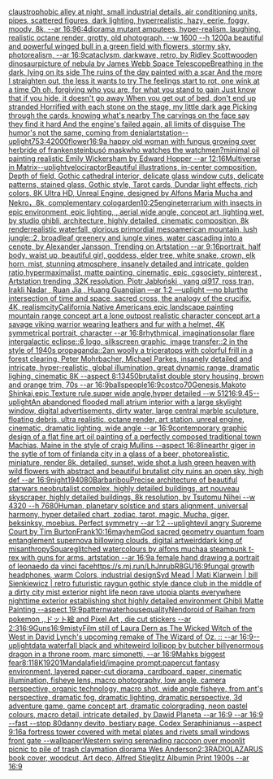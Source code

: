 [claustrophobic alley at night, small industrial details, air conditioning units, pipes, scattered figures, dark lighting, hyperrealistic, hazy, eerie, foggy, moody, 8k, --ar 16:9](https://www.ebank.nz/aiartgenerator?category=claustrophobic%2520alley%2520at%2520night%2C%2520small%2520industrial%2520details%2C%2520air%2520conditioning%2520units%2C%2520pipes%2C%2520scattered%2520figures%2C%2520dark%2520lighting%2C%2520hyperrealistic%2C%2520hazy%2C%2520eerie%2C%2520foggy%2C%2520moody%2C%25208k%2C%2520--ar%252016%3A9)[6:4](https://www.ebank.nz/aiartgenerator?category=6%3A4)[diorama mutant amputees, hyper-realism, laughing, realistic octane render, grotty, old photograph, --w 1600 --h 1200](https://www.ebank.nz/aiartgenerator?category=diorama%2520mutant%2520amputees%2C%2520hyper-realism%2C%2520laughing%2C%2520realistic%2520octane%2520render%2C%2520grotty%2C%2520old%2520photograph%2C%2520--w%25201600%2520--h%25201200)[a beautiful and powerful winged bull in a green field with flowers, stormy sky, photorealism, --ar 16:9](https://www.ebank.nz/aiartgenerator?category=a%2520beautiful%2520and%2520powerful%2520winged%2520bull%2520in%2520a%2520green%2520field%2520with%2520flowers%2C%2520stormy%2520sky%2C%2520photorealism%2C%2520--ar%252016%3A9)[cataclysm, darkwave, retro, by Ridley Scott](https://www.ebank.nz/aiartgenerator?category=cataclysm%2C%2520darkwave%2C%2520retro%2C%2520by%2520Ridley%2520Scott)[wooden dinosaur](https://www.ebank.nz/aiartgenerator?category=wooden%2520dinosaur)[picture of nebula by James Webb Space Telescope](https://www.ebank.nz/aiartgenerator?category=picture%2520of%2520nebula%2520by%2520James%2520Webb%2520Space%2520Telescope)[Breathing in the dark, lying on its side The ruins of the day painted with a scar And the more I straighten out, the less it wants to try The feelings start to rot, one wink at a time Oh oh, forgiving who you are, for what you stand to gain Just know that if you hide, it doesn't go away When you get out of bed, don't end up stranded Horrified with each stone on the stage, my little dark age Picking through the cards, knowing what's nearby The carvings on the face say they find it hard And the engine's failed again, all limits of disguise The humor's not the same, coming from denial](https://www.ebank.nz/aiartgenerator?category=Breathing%2520in%2520the%2520dark%2C%2520lying%2520on%2520its%2520side%2520The%2520ruins%2520of%2520the%2520day%2520painted%2520with%2520a%2520scar%2520And%2520the%2520more%2520I%2520straighten%2520out%2C%2520the%2520less%2520it%2520wants%2520to%2520try%2520The%2520feelings%2520start%2520to%2520rot%2C%2520one%2520wink%2520at%2520a%2520time%2520Oh%2520oh%2C%2520forgiving%2520who%2520you%2520are%2C%2520for%2520what%2520you%2520stand%2520to%2520gain%2520Just%2520know%2520that%2520if%2520you%2520hide%2C%2520it%2520doesn%27t%2520go%2520away%2520When%2520you%2520get%2520out%2520of%2520bed%2C%2520don%27t%2520end%2520up%2520stranded%2520Horrified%2520with%2520each%2520stone%2520on%2520the%2520stage%2C%2520my%2520little%2520dark%2520age%2520Picking%2520through%2520the%2520cards%2C%2520knowing%2520what%27s%2520nearby%2520The%2520carvings%2520on%2520the%2520face%2520say%2520they%2520find%2520it%2520hard%2520And%2520the%2520engine%27s%2520failed%2520again%2C%2520all%2520limits%2520of%2520disguise%2520The%2520humor%27s%2520not%2520the%2520same%2C%2520coming%2520from%2520denial)[artstation](https://www.ebank.nz/aiartgenerator?category=artstation)[--uplight](https://www.ebank.nz/aiartgenerator?category=--uplight)[75](https://www.ebank.nz/aiartgenerator?category=75)[3:4](https://www.ebank.nz/aiartgenerator?category=3%3A4)[2000](https://www.ebank.nz/aiartgenerator?category=2000)[flower](https://www.ebank.nz/aiartgenerator?category=flower)[16:9](https://www.ebank.nz/aiartgenerator?category=16%3A9)[a happy old woman with fungus growing over her](https://www.ebank.nz/aiartgenerator?category=a%2520happy%2520old%2520woman%2520with%2520fungus%2520growing%2520over%2520her)[bride of frankenstein](https://www.ebank.nz/aiartgenerator?category=bride%2520of%2520frankenstein)[busó mask](https://www.ebank.nz/aiartgenerator?category=bus%C3%B3%2520mask)[who watches the watchmen?](https://www.ebank.nz/aiartgenerator?category=who%2520watches%2520the%2520watchmen%3F)[minimal oil painting realistic Emily Wickersham by Edward Hopper --ar 12:16](https://www.ebank.nz/aiartgenerator?category=minimal%2520oil%2520painting%2520realistic%2520Emily%2520Wickersham%2520by%2520Edward%2520Hopper%2520--ar%252012%3A16)[Multiverse in Matrix](https://www.ebank.nz/aiartgenerator?category=Multiverse%2520in%2520Matrix)[--uplight](https://www.ebank.nz/aiartgenerator?category=--uplight)[velociraptor](https://www.ebank.nz/aiartgenerator?category=velociraptor)[Beautiful illustrations, in-center composition, Depth of field, Gothic cathedral interior, delicate glass window cuts, delicate patterns, stained glass, Gothic style, Tarot cards, Dundar light effects, rich colors, 8K Ultra HD, Unreal Engine, designed by Alfons Maria Mucha and Nekro，8k, complementary colo](https://www.ebank.nz/aiartgenerator?category=Beautiful%2520illustrations%2C%2520in-center%2520composition%2C%2520Depth%2520of%2520field%2C%2520Gothic%2520cathedral%2520interior%2C%2520delicate%2520glass%2520window%2520cuts%2C%2520delicate%2520patterns%2C%2520stained%2520glass%2C%2520Gothic%2520style%2C%2520Tarot%2520cards%2C%2520Dundar%2520light%2520effects%2C%2520rich%2520colors%2C%25208K%2520Ultra%2520HD%2C%2520Unreal%2520Engine%2C%2520designed%2520by%2520Alfons%2520Maria%2520Mucha%2520and%2520Nekro%EF%BC%8C8k%2C%2520complementary%2520colo)[garden](https://www.ebank.nz/aiartgenerator?category=garden)[10:25](https://www.ebank.nz/aiartgenerator?category=10%3A25)[engine](https://www.ebank.nz/aiartgenerator?category=engine)[terrarium with insects in epic environment, epic lighting, , aerial wide angle, concept art, lighting wet, by studio ghibli, architecture, highly detailed, cinematic composition, 8k render](https://www.ebank.nz/aiartgenerator?category=terrarium%2520with%2520insects%2520in%2520epic%2520environment%2C%2520epic%2520lighting%2C%2520%2C%2520aerial%2520wide%2520angle%2C%2520concept%2520art%2C%2520lighting%2520wet%2C%2520by%2520studio%2520ghibli%2C%2520architecture%2C%2520highly%2520detailed%2C%2520cinematic%2520composition%2C%25208k%2520render)[realistic waterfall, glorious primordial mesoamerican mountain, lush jungle::2, broadleaf greenery and jungle vines, water cascading into a cenote, by Alexander Jansson, Trending on Artstation  --ar 9:16](https://www.ebank.nz/aiartgenerator?category=realistic%2520waterfall%2C%2520glorious%2520primordial%2520mesoamerican%2520mountain%2C%2520lush%2520jungle%3A%3A2%2C%2520broadleaf%2520greenery%2520and%2520jungle%2520vines%2C%2520water%2520cascading%2520into%2520a%2520cenote%2C%2520by%2520Alexander%2520Jansson%2C%2520Trending%2520on%2520Artstation%2520%2520--ar%25209%3A16)[portrait, half body, waist up, beautiful girl, goddess, elder tree, white snake, crown, elk horn,  mist, stunning atmosphere, insanely detailed and intricate, golden ratio,hypermaximalist, matte painting, cinematic, epic, cgsociety, pinterest , Artstation trending ,32K resolution, Piotr Jabłoński , yang qi917, ross tran, Irakli Nadar , Ruan Jia , Huang Guangjian —ar 1:2 —uplight —no blur](https://www.ebank.nz/aiartgenerator?category=portrait%2C%2520half%2520body%2C%2520waist%2520up%2C%2520beautiful%2520girl%2C%2520goddess%2C%2520elder%2520tree%2C%2520white%2520snake%2C%2520crown%2C%2520elk%2520horn%2C%2520%2520mist%2C%2520stunning%2520atmosphere%2C%2520insanely%2520detailed%2520and%2520intricate%2C%2520golden%2520ratio%2Chypermaximalist%2C%2520matte%2520painting%2C%2520cinematic%2C%2520epic%2C%2520cgsociety%2C%2520pinterest%2520%2C%2520Artstation%2520trending%2520%2C32K%2520resolution%2C%2520Piotr%2520Jab%C5%82o%C5%84ski%2520%2C%2520yang%2520qi917%2C%2520ross%2520tran%2C%2520Irakli%2520Nadar%2520%2C%2520Ruan%2520Jia%2520%2C%2520Huang%2520Guangjian%2520%E2%80%94ar%25201%3A2%2520%E2%80%94uplight%2520%E2%80%94no%2520blur)[the intersection of time and space, sacred cross, the analogy of the crucifix, 4K, realism](https://www.ebank.nz/aiartgenerator?category=the%2520intersection%2520of%2520time%2520and%2520space%2C%2520sacred%2520cross%2C%2520the%2520analogy%2520of%2520the%2520crucifix%2C%25204K%2C%2520realism)[city](https://www.ebank.nz/aiartgenerator?category=city)[California Native Americans epic landscape painting mountain range concept art a lone outpost realistic character concept art a savage viking warrior wearing leathers and fur with a helmet, 4K symmetrical portrait, character --ar 16:8](https://www.ebank.nz/aiartgenerator?category=California%2520Native%2520Americans%2520epic%2520landscape%2520painting%2520mountain%2520range%2520concept%2520art%2520a%2520lone%2520outpost%2520realistic%2520character%2520concept%2520art%2520a%2520savage%2520viking%2520warrior%2520wearing%2520leathers%2520and%2520fur%2520with%2520a%2520helmet%2C%25204K%2520symmetrical%2520portrait%2C%2520character%2520--ar%252016%3A8)[rhythmical, imagination](https://www.ebank.nz/aiartgenerator?category=rhythmical%2C%2520imagination)[solar flare intergalactic eclipse::6 logo, silkscreen graphic, image transfer::2 in the style of 1940s propaganda::2](https://www.ebank.nz/aiartgenerator?category=solar%2520flare%2520intergalactic%2520eclipse%3A%3A6%2520logo%2C%2520silkscreen%2520graphic%2C%2520image%2520transfer%3A%3A2%2520in%2520the%2520style%2520of%25201940s%2520propaganda%3A%3A2)[an woolly a triceratops with colorful frill in a forest clearing, Peter Mohrbacher, Michael Parkes, insanely detailed and intricate, hyper-realistic, global illumination, great dynamic range, dramatic lighing, cinematic 8K --aspect 8:13](https://www.ebank.nz/aiartgenerator?category=an%2520woolly%2520a%2520triceratops%2520with%2520colorful%2520frill%2520in%2520a%2520forest%2520clearing%2C%2520Peter%2520Mohrbacher%2C%2520Michael%2520Parkes%2C%2520insanely%2520detailed%2520and%2520intricate%2C%2520hyper-realistic%2C%2520global%2520illumination%2C%2520great%2520dynamic%2520range%2C%2520dramatic%2520lighing%2C%2520cinematic%25208K%2520--aspect%25208%3A13)[450](https://www.ebank.nz/aiartgenerator?category=450)[brutalist double story housing, brown and orange trim, 70s --ar 16:9](https://www.ebank.nz/aiartgenerator?category=brutalist%2520double%2520story%2520housing%2C%2520brown%2520and%2520orange%2520trim%2C%252070s%2520--ar%252016%3A9)[balls](https://www.ebank.nz/aiartgenerator?category=balls)[people](https://www.ebank.nz/aiartgenerator?category=people)[16:9](https://www.ebank.nz/aiartgenerator?category=16%3A9)[costco](https://www.ebank.nz/aiartgenerator?category=costco)[70](https://www.ebank.nz/aiartgenerator?category=70)[Genesis,Makoto Shinkai,epic,Texture rule,super wide angle,hyper detailed --w 512](https://www.ebank.nz/aiartgenerator?category=Genesis%2CMakoto%2520Shinkai%2Cepic%2CTexture%2520rule%2Csuper%2520wide%2520angle%2Chyper%2520detailed%2520--w%2520512)[16:9](https://www.ebank.nz/aiartgenerator?category=16%3A9)[.45](https://www.ebank.nz/aiartgenerator?category=.45)[--uplight](https://www.ebank.nz/aiartgenerator?category=--uplight)[An abandoned flooded mall atrium interior with a large skylight window, digital advertisements, dirty water, large central marble sculpture, floating debris, ultra realistic, octane render, art station, unreal engine, cinematic, dramatic lighting, wide angle --ar 16:9](https://www.ebank.nz/aiartgenerator?category=An%2520abandoned%2520flooded%2520mall%2520atrium%2520interior%2520with%2520a%2520large%2520skylight%2520window%2C%2520digital%2520advertisements%2C%2520dirty%2520water%2C%2520large%2520central%2520marble%2520sculpture%2C%2520floating%2520debris%2C%2520ultra%2520realistic%2C%2520octane%2520render%2C%2520art%2520station%2C%2520unreal%2520engine%2C%2520cinematic%2C%2520dramatic%2520lighting%2C%2520wide%2520angle%2520--ar%252016%3A9)[contemporary graphic design of a flat fine art oil painting of a perfectly composed traditional town Machias, Maine in the style of craig Mullins --aspect 16:8](https://www.ebank.nz/aiartgenerator?category=contemporary%2520graphic%2520design%2520of%2520a%2520flat%2520fine%2520art%2520oil%2520painting%2520of%2520a%2520perfectly%2520composed%2520traditional%2520town%2520Machias%2C%2520Maine%2520in%2520the%2520style%2520of%2520craig%2520Mullins%2520--aspect%252016%3A8)[lineart](https://www.ebank.nz/aiartgenerator?category=lineart)[hr giger in the sytle of tom of finland](https://www.ebank.nz/aiartgenerator?category=hr%2520giger%2520in%2520the%2520sytle%2520of%2520tom%2520of%2520finland)[a city in a glass of a beer, photorealistic, miniature, render 8k, detailed, sunset, wide shot,](https://www.ebank.nz/aiartgenerator?category=a%2520city%2520in%2520a%2520glass%2520of%2520a%2520beer%2C%2520photorealistic%2C%2520miniature%2C%2520render%25208k%2C%2520detailed%2C%2520sunset%2C%2520wide%2520shot%2C)[a lush green heaven with wild flowers with abstract and beautiful brutalist city ruins an open sky, high def --ar 16:9](https://www.ebank.nz/aiartgenerator?category=a%2520lush%2520green%2520heaven%2520with%2520wild%2520flowers%2520with%2520abstract%2520and%2520beautiful%2520brutalist%2520city%2520ruins%2520an%2520open%2520sky%2C%2520high%2520def%2520--ar%252016%3A9)[night](https://www.ebank.nz/aiartgenerator?category=night)[1940](https://www.ebank.nz/aiartgenerator?category=1940)[80](https://www.ebank.nz/aiartgenerator?category=80)[Barbaribou](https://www.ebank.nz/aiartgenerator?category=Barbaribou)[Precise architecture of beautiful starwars neobrutalist complex, highly detailed buildings, art nouveau skyscraper, highly detailed buildings, 8k resolution, by Tsutomu Nihei --w 4320 --h 7680](https://www.ebank.nz/aiartgenerator?category=Precise%2520architecture%2520of%2520beautiful%2520starwars%2520neobrutalist%2520complex%2C%2520highly%2520detailed%2520buildings%2C%2520art%2520nouveau%2520skyscraper%2C%2520highly%2520detailed%2520buildings%2C%25208k%2520resolution%2C%2520by%2520Tsutomu%2520Nihei%2520--w%25204320%2520--h%25207680)[Human,  planetary solstice and stars alignment, universal harmony, hyper detailed chart, zodiac, tarot, magic, Mucha, giger, beksinksy, moebius. Perfect symmetry --ar 1:2 --uplight](https://www.ebank.nz/aiartgenerator?category=Human%2C%2520%2520planetary%2520solstice%2520and%2520stars%2520alignment%2C%2520universal%2520harmony%2C%2520hyper%2520detailed%2520chart%2C%2520zodiac%2C%2520tarot%2C%2520magic%2C%2520Mucha%2C%2520giger%2C%2520beksinksy%2C%2520moebius.%2520Perfect%2520symmetry%2520--ar%25201%3A2%2520--uplight)[evil angry Supreme Court by Tim Burton](https://www.ebank.nz/aiartgenerator?category=evil%2520angry%2520Supreme%2520Court%2520by%2520Tim%2520Burton)[Frank](https://www.ebank.nz/aiartgenerator?category=Frank)[10:16](https://www.ebank.nz/aiartgenerator?category=10%3A16)[mayhem](https://www.ebank.nz/aiartgenerator?category=mayhem)[God sacred geometry quantum foam entanglement supernova billowing clouds, digital art](https://www.ebank.nz/aiartgenerator?category=God%2520sacred%2520geometry%2520quantum%2520foam%2520entanglement%2520supernova%2520billowing%2520clouds%2C%2520digital%2520art)[weird](https://www.ebank.nz/aiartgenerator?category=weird)[dark king of misanthropy](https://www.ebank.nz/aiartgenerator?category=dark%2520king%2520of%2520misanthropy)[Square](https://www.ebank.nz/aiartgenerator?category=Square)[glitched watercolours by alfons mucha](https://www.ebank.nz/aiartgenerator?category=glitched%2520watercolours%2520by%2520alfons%2520mucha)[a steampunk t-rex with guns for arms, artstation --ar 16:9](https://www.ebank.nz/aiartgenerator?category=a%2520steampunk%2520t-rex%2520with%2520guns%2520for%2520arms%2C%2520artstation%2520--ar%252016%3A9)[a female hand drawing a portrait of leonaedo da vinci face](https://www.ebank.nz/aiartgenerator?category=a%2520female%2520hand%2520drawing%2520a%2520portrait%2520of%2520leonaedo%2520da%2520vinci%2520face)[<https://s.mj.run/LhJnrubR8GU>](https://www.ebank.nz/aiartgenerator?category=%3Chttps%3A//s.mj.run/LhJnrubR8GU%3E)[16:9](https://www.ebank.nz/aiartgenerator?category=16%3A9)[fungal growth headphones, warm Colors, industrial design](https://www.ebank.nz/aiartgenerator?category=fungal%2520growth%2520headphones%2C%2520warm%2520Colors%2C%2520industrial%2520design)[Syd Mead | Mati Klarwein | bill Sienkiewicz | retro futuristic raygun gothic style dance club in the middle of a dirty city mist exterior night life neon rave utopia plants everywhere nighttime exterior establishing shot highly detailed environment Ghibli Matte Painting --aspect 19:9](https://www.ebank.nz/aiartgenerator?category=Syd%2520Mead%2520%7C%2520Mati%2520Klarwein%2520%7C%2520bill%2520Sienkiewicz%2520%7C%2520retro%2520futuristic%2520raygun%2520gothic%2520style%2520dance%2520club%2520in%2520the%2520middle%2520of%2520a%2520dirty%2520city%2520mist%2520exterior%2520night%2520life%2520neon%2520rave%2520utopia%2520plants%2520everywhere%2520nighttime%2520exterior%2520establishing%2520shot%2520highly%2520detailed%2520environment%2520Ghibli%2520Matte%2520Painting%2520--aspect%252019%3A9)[pattern](https://www.ebank.nz/aiartgenerator?category=pattern)[waterhouse](https://www.ebank.nz/aiartgenerator?category=waterhouse)[quality](https://www.ebank.nz/aiartgenerator?category=quality)[Nendoroid of Raihan from pokemon ,,ドット絵 and Pixel Art , die cut stickers --ar 2:3](https://www.ebank.nz/aiartgenerator?category=Nendoroid%2520of%2520Raihan%2520from%2520pokemon%2520%2C%2C%E3%83%89%E3%83%83%E3%83%88%E7%B5%B5%2520and%2520Pixel%2520Art%2520%2C%2520die%2520cut%2520stickers%2520--ar%25202%3A3)[16:9](https://www.ebank.nz/aiartgenerator?category=16%3A9)[Guns](https://www.ebank.nz/aiartgenerator?category=Guns)[16:9](https://www.ebank.nz/aiartgenerator?category=16%3A9)[misty](https://www.ebank.nz/aiartgenerator?category=misty)[Film still of Laura Dern as The Wicked Witch of the West in David Lynch's upcoming remake of The Wizard of Oz. :: --ar 16:9](https://www.ebank.nz/aiartgenerator?category=Film%2520still%2520of%2520Laura%2520Dern%2520as%2520The%2520Wicked%2520Witch%2520of%2520the%2520West%2520in%2520David%2520Lynch%27s%2520upcoming%2520remake%2520of%2520The%2520Wizard%2520of%2520Oz.%2520%3A%3A%2520--ar%252016%3A9)[--uplight](https://www.ebank.nz/aiartgenerator?category=--uplight)[data waterfall black and white](https://www.ebank.nz/aiartgenerator?category=data%2520waterfall%2520black%2520and%2520white)[weird lollipop by butcher billy](https://www.ebank.nz/aiartgenerator?category=weird%2520lollipop%2520by%2520butcher%2520billy)[enormous dragon in a throne room, marc simonetti, --ar 16:9](https://www.ebank.nz/aiartgenerator?category=enormous%2520dragon%2520in%2520a%2520throne%2520room%2C%2520marc%2520simonetti%2C%2520--ar%252016%3A9)[Mahks biggest fear](https://www.ebank.nz/aiartgenerator?category=Mahks%2520biggest%2520fear)[8:11](https://www.ebank.nz/aiartgenerator?category=8%3A11)[8K](https://www.ebank.nz/aiartgenerator?category=8K)[1920](https://www.ebank.nz/aiartgenerator?category=1920)[1](https://www.ebank.nz/aiartgenerator?category=1)[Mandala](https://www.ebank.nz/aiartgenerator?category=Mandala)[field](https://www.ebank.nz/aiartgenerator?category=field)[/imagine prompt:papercut fantasy environment, layered paper-cut diorama, cardboard, paper, cinematic illumination, fisheye lens, macro photography, low angle, camera perspective, organic technology, macro shot, wide angle fisheye, from ant's perspective, dramatic fog, dramatic lighting, dramatic perspective, 3d adventure game, game concept art, dramatic colorgrading, neon pastel colours, macro detail, intricate  detailed, by Dawid Planeta --ar 16:9 --ar 16:9 --fast --stop 80](https://www.ebank.nz/aiartgenerator?category=/imagine%2520prompt%3Apapercut%2520fantasy%2520environment%2C%2520layered%2520paper-cut%2520diorama%2C%2520cardboard%2C%2520paper%2C%2520cinematic%2520illumination%2C%2520fisheye%2520lens%2C%2520macro%2520photography%2C%2520low%2520angle%2C%2520camera%2520perspective%2C%2520organic%2520technology%2C%2520macro%2520shot%2C%2520wide%2520angle%2520fisheye%2C%2520from%2520ant%27s%2520perspective%2C%2520dramatic%2520fog%2C%2520dramatic%2520lighting%2C%2520dramatic%2520perspective%2C%25203d%2520adventure%2520game%2C%2520game%2520concept%2520art%2C%2520dramatic%2520colorgrading%2C%2520neon%2520pastel%2520colours%2C%2520macro%2520detail%2C%2520intricate%2520%2520detailed%2C%2520by%2520Dawid%2520Planeta%2520--ar%252016%3A9%2520--ar%252016%3A9%2520--fast%2520--stop%252080)[danny devito, bestiary page, Codex Seraphinianus --aspect 9:16](https://www.ebank.nz/aiartgenerator?category=danny%2520devito%2C%2520bestiary%2520page%2C%2520Codex%2520Seraphinianus%2520--aspect%25209%3A16)[a fortress tower covered with metal plates and rivets small windows front gate --wallpaper](https://www.ebank.nz/aiartgenerator?category=a%2520fortress%2520tower%2520covered%2520with%2520metal%2520plates%2520and%2520rivets%2520small%2520windows%2520front%2520gate%2520--wallpaper)[Western swing serenading raccoon over moonlit picnic to pile of trash claymation diorama Wes Anderson](https://www.ebank.nz/aiartgenerator?category=Western%2520swing%2520serenading%2520raccoon%2520over%2520moonlit%2520picnic%2520to%2520pile%2520of%2520trash%2520claymation%2520diorama%2520Wes%2520Anderson)[2:3](https://www.ebank.nz/aiartgenerator?category=2%3A3)[RADIOLAZARUS book cover, woodcut, Art deco, Alfred Stieglitz Albumin Print 1900s --ar 16:9](https://www.ebank.nz/aiartgenerator?category=RADIOLAZARUS%2520book%2520cover%2C%2520woodcut%2C%2520Art%2520deco%2C%2520Alfred%2520Stieglitz%2520Albumin%2520Print%25201900s%2520--ar%252016%3A9)
